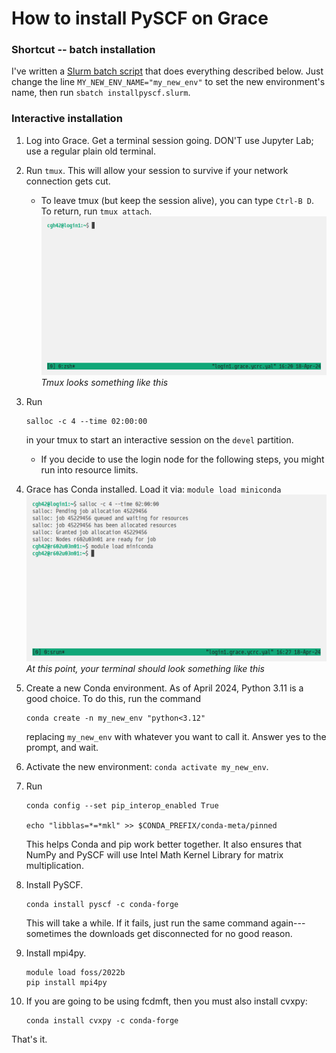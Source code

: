 How to install PySCF on Grace
=============================

### Shortcut -- batch installation
I've written a [Slurm batch script](installpyscf.slurm) that does everything described below. Just change
the line `MY_NEW_ENV_NAME="my_new_env"` to set the new environment's name, then run `sbatch installpyscf.slurm`.

### Interactive installation
1. Log into Grace. Get a terminal session going. DON'T use Jupyter Lab; use a regular plain old terminal.
2. Run `tmux`. This will allow your session to survive if your network connection gets cut. 
    * To leave tmux (but keep the session alive), you can type `Ctrl-B D`. To return, run `tmux attach`.
    ![image](imgs/tmux-example.png)
        *Tmux looks something like this*
3. Run
    ```
    salloc -c 4 --time 02:00:00
    ```
    in your tmux to start an interactive session on the `devel` partition.
    * If you decide to use the login node for the following steps, you might run into resource limits.

4. Grace has Conda installed. Load it via: `module load miniconda`
    ![image](imgs/install_step4.png)
        *At this point, your terminal should look something like this*

5. Create a new Conda environment. As of April 2024, Python 3.11 is a good choice. To do this, run the command
    ```
    conda create -n my_new_env "python<3.12"
    ```
    replacing `my_new_env` with whatever you want to call it. Answer yes to the prompt, and wait.

6. Activate the new environment: `conda activate my_new_env`.
7. Run
    ```
    conda config --set pip_interop_enabled True

    echo "libblas=*=*mkl" >> $CONDA_PREFIX/conda-meta/pinned
    ```
    This helps Conda and pip work better together. It also ensures that NumPy and PySCF will use Intel Math Kernel Library for matrix multiplication.
8. Install PySCF.
    ```
    conda install pyscf -c conda-forge
    ```
    This will take a while. If it fails, just run the same command again---sometimes the downloads get disconnected for no good reason.
9. Install mpi4py.
    ```
    module load foss/2022b
    pip install mpi4py
    ```

10. If you are going to be using fcdmft, then you must also install cvxpy:
    ```
    conda install cvxpy -c conda-forge
    ```

That's it.
